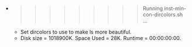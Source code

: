 * >>>>>>>>> Running inst-min-con-dircolors.sh ...
  * Set dircolors to use  to make ls more beautiful.
  * Disk size = 1018900K. Space Used = 28K. Runtime = 00:00:00:00.

